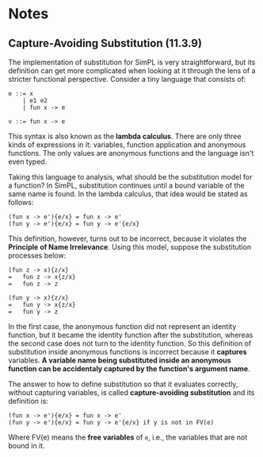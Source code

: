 # Notes

## Capture-Avoiding Substitution (11.3.9)

The implementation of substitution for SimPL is very straightforward, but its definition can get more complicated when looking at it through the lens of a stricter functional perspective. Consider a tiny language that consists of:

```
e ::= x 
    | e1 e2
    | fun x -> e

v ::= fun x -> e
```

This syntax is also known as the **lambda calculus**. There are only three kinds of expressions in it: variables, function application and anonymous functions. The only values are anonymous functions and the language isn't even typed.

Taking this language to analysis, what should be the substitution model for a function? In SimPL, substitution continues until a bound variable of the same name is found. In the lambda calculus, that idea would be stated as follows:

```
(fun x -> e'){e/x} = fun x -> e'
(fun y -> e'){e/x} = fun y -> e'{e/x}
```

This definition, however, turns out to be incorrect, because it violates the **Principle of Name Irrelevance**. Using this model, suppose the substitution processes below:

```
(fun z -> x){z/x}
=   fun z -> x{z/x}
=   fun z -> z

(fun y -> x){z/x}
=   fun y -> x{z/x}
=   fun y -> z
```

In the first case, the anonymous function did not represent an identity function, but it became the identity function after the substitution, whereas the second case does not turn to the identity function. So this definition of substitution inside anonymous functions is incorrect because it **captures** variables. **A variable name being substituted inside an anonymous function can be accidentaly captured by the function's argument name**.

The answer to how to define substitution so that it evaluates correctly, without capturing variables, is called **capture-avoiding substitution** and its definition is:

```
(fun x -> e'){e/x} = fun x -> e'
(fun y -> e'){e/x} = fun y -> e'{e/x} if y is not in FV(e)
```

Where FV(e) means the **free variables** of `e`, i.e., the variables that are not bound in it. 